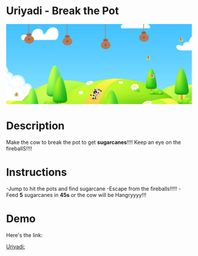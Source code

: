 # Uriyadi - Break the Pot
![Game Screen](/img/gameScreen.jpg )

# Description

Make the cow to break the pot to get **sugarcanes**!!!! Keep an eye 
on the fireballS!!!!

# Instructions

 -Jump to hit the pots and find sugarcane
 -Escape from the fireballs!!!!!
 -Feed **5** sugarcanes in **45s** or the cow will be Hangryyyy!!!

 # Demo

 Here's the link:

 [Uriyadi:](https://haripriya2327.github.io/uriyadi-projectOne/)
